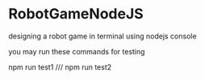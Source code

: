 # RobotGameNodeJS
designing a robot game in terminal using nodejs console


you may run these commands for testing

npm run test1 ///
npm run test2
